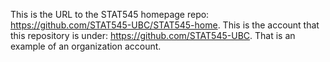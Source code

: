 This is the URL to the STAT545 homepage repo:
https://github.com/STAT545-UBC/STAT545-home.
This is the account that this repository is under:
https://github.com/STAT545-UBC.
That is an example of an organization account.
